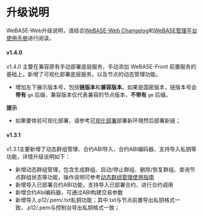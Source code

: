 # 升级说明

WeBASE-Web升级说明，请结合[WeBASE-Web Changelog](https://github.com/WeBankFinTech/WeBASE-Web)和[WeBASE管理平台使用手册](../WeBASE-Console-Suit/index.html)进行阅读。

#### v1.4.0
v1.4.0 主要在兼容原有手动部署底层服务，手动添加 WeBASE-Front 前置服务的基础上，新增了可视化部署底层服务，以及节点的动态管理功能。

- 增加左下展示版本号，包括**链版本**和**兼容版本**。如果是国密版本，链版本号会**带有** `gm` 后缀，兼容版本仅代表兼容的节点版本，**不带有** `gm` 后缀。

**提示**
- 如果要体验可视化部署，请参考[可视化部署](../WeBASE-Install/visual_deploy.html)部署新环境然后部署新链；


#### v1.3.1

v1.3.1主要新增了动态群组管理、合约ABI导入、合约ABI编码器、支持导入私钥等功能，详情升级说明如下：

- 新增动态群组管理，包含生成群组、启动/停止群组、删除/恢复群组、查询节点群组状态等功能，操作说明可参考[动态群组管理使用指南](../WeBASE-Console-Suit/index.html#dynamic_group_use)
- 新增导入已部署合约ABI功能，支持导入已部署合约，进行合约调用
- 新增合约Abi编码器，可通过ABI构建交易参数
- 新增导入.p12/.pem/.txt私钥功能；其中.txt与节点前置导出私钥格式一致，.p12/.pem与控制台导出私钥格式一致；
